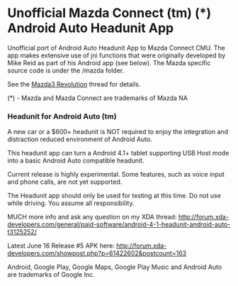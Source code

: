 # Unofficial Mazda Connect (tm) (*) Android Auto Headunit App

Unofficial port of Android Auto Headunit App to Mazda Connect CMU. The app makes extensive use of jni functions that were originally developed by Mike Reid as part of his Android app (see below). The Mazda specific source code is under the /mazda folder.

See the [Mazda3 Revolution] thread for details. 

(*) - Mazda and Mazda Connect are trademarks of Mazda NA


### Headunit for Android Auto (tm)

A new car or a $600+ headunit is NOT required to enjoy the integration and distraction reduced environment of Android Auto.

This headunit app can turn a Android 4.1+ tablet supporting USB Host mode into a basic Android Auto compatible headunit.

Current release is highly experimental. Some features, such as voice input and phone calls, are not yet supported.

The Headunit app should only be used for testing at this time. Do not use while driving. You assume all responsibility.

MUCH more info and ask any question on my XDA thread: http://forum.xda-developers.com/general/paid-software/android-4-1-headunit-android-auto-t3125252/

Latest June 16 Release #5 APK here: http://forum.xda-developers.com/showpost.php?p=61422602&postcount=163

Android, Google Play, Google Maps, Google Play Music and Android Auto are trademarks of Google Inc.

[//]:#

   [Mazda3 Revolution]: <http://mazda3revolution.com/forums/2014-2016-mazda-3-skyactiv-audio-electronics/121561-android-auto-headunit-app-beta.html>
   

